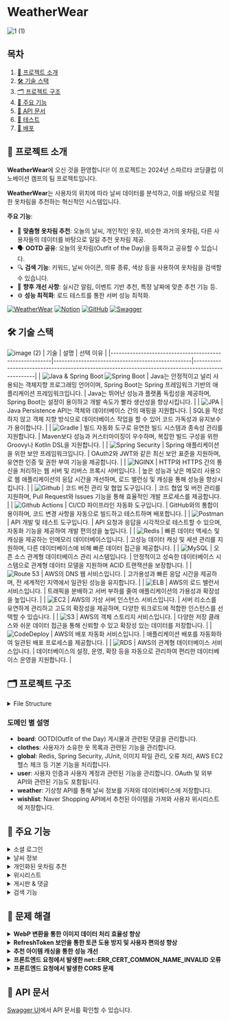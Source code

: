 # WeatherWear
![1 (1)](https://github.com/user-attachments/assets/d7c9202e-c07e-4521-a3a1-86305b9e09e7)

## 목차
1. [📄 프로젝트 소개](#프로젝트-소개)
2. [🛠️ 기술 스택](#기술-스택)
3. [🗂️ 프로젝트 구조](#프로젝트-구조)
4. [🌟 주요 기능](#주요-기능)
5. [📑 API 문서](#api-문서)
6. [🧪 테스트](#테스트)
7. [🚀 배포](#배포)

## 📄 프로젝트 소개
**WeatherWear**에 오신 것을 환영합니다! 이 프로젝트는 2024년 스파르타 코딩클럽 이노베이션 캠프의 팀 프로젝트입니다.

**WeatherWear**는 사용자의 위치에 따라 날씨 데이터를 분석하고, 이를 바탕으로 적절한 옷차림을 추천하는 혁신적인 시스템입니다.

**주요 기능**:
- 🎯 **맞춤형 옷차림 추천**: 오늘의 날씨, 개인적인 옷장, 비슷한 과거의 옷차림, 다른 사용자들의 데이터를 바탕으로 일일 추천 옷차림 제공.
- 🗣️ **OOTD 공유**: 오늘의 옷차림(Outfit of the Day)을 등록하고 공유할 수 있습니다.
- 🔍 **검색 기능**: 키워드, 날씨 아이콘, 의류 종류, 색상 등을 사용하여 옷차림을 검색할 수 있습니다.
- 🚀 **향후 개선 사항**: 실시간 알림, 이벤트 기반 추천, 특정 날짜에 맞춘 추천 기능 등.
- ⚙️ **성능 최적화**: 로드 테스트를 통한 서버 성능 최적화.

[![WeatherWear](https://img.shields.io/badge/-WeatherWear-FFD700?style=for-the-badge&logo=weather&logoColor=white)](https://weatherwearclothing.com/) 
[![Notion](https://img.shields.io/badge/-Notion-000000?style=for-the-badge&logo=notion&logoColor=white)](https://www.notion.so/Weather-Wear-9e4122225f5d446489d14b9a028046f3) 
[![GitHub](https://img.shields.io/badge/-GitHub-181717?style=for-the-badge&logo=github&logoColor=white)](https://github.com/WeatherWearTeam) 
[![Swagger](https://img.shields.io/badge/-Swagger-85EA2D?style=for-the-badge&logo=swagger&logoColor=white)](http://weatherwearapi.com/swagger-ui/index.html)

## 🛠️ 기술 스택
![image (2)](https://github.com/user-attachments/assets/f4e5e1f7-9609-4245-aa18-b82d43254f53)
| 기술                                                     | 설명                                               | 선택 이유                                                                                          |
|--------------------------------------------------------|--------------------------------------------------|--------------------------------------------------------------------------------------------------|
| ![Java & Spring Boot](https://img.shields.io/badge/-Java-ED8B00?style=for-the-badge&logo=java&logoColor=white) ![Spring Boot](https://img.shields.io/badge/-Spring%20Boot-6DB33F?style=for-the-badge&logo=spring&logoColor=white) | Java는 안정적이고 널리 사용되는 객체지향 프로그래밍 언어이며, Spring Boot는 Spring 프레임워크 기반의 애플리케이션 프레임워크입니다. | Java는 뛰어난 성능과 플랫폼 독립성을 제공하며, Spring Boot는 설정이 용이하고 개발 속도가 빨라 생산성을 향상시킵니다. |
| ![JPA](https://img.shields.io/badge/-JPA-6DB33F?style=for-the-badge&logo=hibernate&logoColor=white) | Java Persistence API는 객체와 데이터베이스 간의 매핑을 지원합니다. | SQL을 작성하지 않고 객체 지향 방식으로 데이터베이스 작업을 할 수 있어 코드 가독성과 유지보수가 용이합니다. |
| ![Gradle](https://img.shields.io/badge/-Gradle-02303A?style=for-the-badge&logo=gradle&logoColor=white) | 빌드 자동화 도구로 유연한 빌드 시스템과 종속성 관리를 지원합니다. | Maven보다 성능과 커스터마이징이 우수하며, 복잡한 빌드 구성을 위한 Groovy나 Kotlin DSL을 지원합니다. |
| ![Spring Security](https://img.shields.io/badge/-Spring%20Security-6DB33F?style=for-the-badge&logo=springsecurity&logoColor=white) | Spring 애플리케이션을 위한 보안 프레임워크입니다. | OAuth2와 JWT와 같은 최신 보안 표준을 지원하며, 유연한 인증 및 권한 부여 기능을 제공합니다. |
| ![NGINX](https://img.shields.io/badge/-NGINX-009639?style=for-the-badge&logo=nginx&logoColor=white) | HTTP와 HTTPS 간의 통신을 처리하는 웹 서버 및 리버스 프록시 서버입니다. | 높은 성능과 낮은 메모리 사용으로 웹 애플리케이션의 응답 시간을 개선하며, 로드 밸런싱 및 캐싱을 통해 성능을 향상시킵니다. |
| ![Github](https://img.shields.io/badge/-Github-181717?style=for-the-badge&logo=github&logoColor=white) | 코드 버전 관리 및 협업 도구입니다. | 코드 협업 및 버전 관리를 지원하며, Pull Request와 Issues 기능을 통해 효율적인 개발 프로세스를 제공합니다. |
| ![Github Actions](https://img.shields.io/badge/-Github%20Actions-2088FF?style=for-the-badge&logo=githubactions&logoColor=white) | CI/CD 파이프라인 자동화 도구입니다. | GitHub와의 통합이 용이하며, 코드 변경 사항을 자동으로 빌드하고 테스트하며 배포합니다. |
| ![Postman](https://img.shields.io/badge/-Postman-FF6C37?style=for-the-badge&logo=postman&logoColor=white) | API 개발 및 테스트 도구입니다. | API 요청과 응답을 시각적으로 테스트할 수 있으며, 자동화 기능을 제공하여 개발 편의성을 높입니다. |
| ![Redis](https://img.shields.io/badge/-Redis-DC382D?style=for-the-badge&logo=redis&logoColor=white) | 빠른 데이터 액세스 및 캐싱을 제공하는 인메모리 데이터베이스입니다. | 고성능 데이터 캐싱 및 세션 관리를 지원하며, 다른 데이터베이스에 비해 빠른 데이터 접근을 제공합니다. |
| ![MySQL](https://img.shields.io/badge/-MySQL-4479A1?style=for-the-badge&logo=mysql&logoColor=white) | 오픈 소스 관계형 데이터베이스 관리 시스템입니다. | 안정적이고 성숙한 데이터베이스 시스템으로 관계형 데이터 모델을 지원하며 ACID 트랜잭션을 보장합니다. |
| ![Route 53](https://img.shields.io/badge/-AWS%20Route%2053-FF9900?style=for-the-badge&logo=amazonaws&logoColor=white) | AWS의 DNS 웹 서비스입니다. | 고가용성과 빠른 응답 시간을 제공하며, 전 세계적인 지역에서 일관된 성능을 유지합니다. |
| ![ELB](https://img.shields.io/badge/-AWS%20ELB-FF9900?style=for-the-badge&logo=amazonaws&logoColor=white) | AWS의 로드 밸런서 서비스입니다. | 트래픽을 분배하고 서버 부하를 줄여 애플리케이션의 가용성과 확장성을 높입니다. |
| ![EC2](https://img.shields.io/badge/-AWS%20EC2-FF9900?style=for-the-badge&logo=amazonaws&logoColor=white) | AWS의 가상 서버 인스턴스 서비스입니다. | 서버 리소스를 유연하게 관리하고 고도의 확장성을 제공하며, 다양한 워크로드에 적합한 인스턴스를 선택할 수 있습니다. |
| ![S3](https://img.shields.io/badge/-AWS%20S3-FF9900?style=for-the-badge&logo=amazonaws&logoColor=white) | AWS의 객체 스토리지 서비스입니다. | 다양한 저장 클래스와 쉬운 데이터 접근을 통해 신뢰할 수 있고 확장성 있는 데이터를 저장합니다. |
| ![CodeDeploy](https://img.shields.io/badge/-AWS%20CodeDeploy-FF9900?style=for-the-badge&logo=amazonaws&logoColor=white) | AWS의 배포 자동화 서비스입니다. | 애플리케이션 배포를 자동화하여 일관된 배포 프로세스를 제공합니다. |
| ![RDS](https://img.shields.io/badge/-AWS%20RDS-FF9900?style=for-the-badge&logo=amazonaws&logoColor=white) | AWS의 관계형 데이터베이스 서비스입니다. | 데이터베이스의 설정, 운영, 확장 등을 자동으로 관리하여 편리한 데이터베이스 운영을 지원합니다. |


## 🗂️ 프로젝트 구조
<details>
<summary>File Structure</summary>
<pre>
src
 ├── 📂main
 │    ├── 📂java
 │    └── 📂resources
 │         └── 📜application.properties
 ├── 📂board
 │    ├── 📂dto
 │    ├── 📂entity
 │    ├── 📂repository
 │    └── 📂service
 ├── 📂clothes
 │    ├── 📂dto
 │    ├── 📂entity
 │    ├── 📂enums
 │    ├── 📂repository
 │    └── 📂service
 ├── 📂global
 │    ├── 📂config
 │    ├── 📂dto
 │    ├── 📂filter
 │    ├── 📂handler
 │    ├── 📂security
 │    └── 📂service
 ├── 📂user
 │    ├── 📂controller
 │    ├── 📂dto
 │    ├── 📂entity
 │    ├── 📂enums
 │    ├── 📂repository
 │    ├── 📂service
 │    └── 📂utils
 ├── 📂weather
 │    ├── 📂controller
 │    ├── 📂dto
 │    ├── 📂entity
 │    ├── 📂repository
 │    └── 📂service
 ├── 📂wishlist
 │    ├── 📂dto
 │    ├── 📂entity
 │    ├── 📂repository
 │    └── 📂service
 └── 📜WeatherWearApplication.java
</pre>
</details>

### 도메인 별 설명
- **board**: OOTD(Outfit of the Day) 게시물과 관련된 댓글을 관리합니다.
- **clothes**: 사용자가 소유한 옷 목록과 관련된 기능을 관리합니다.
- **global**: Redis, Spring Security, JUnit, 이미지 파일 관리, 오류 처리, AWS EC2 헬스 체크 등 기본 기능을 처리합니다.
- **user**: 사용자 인증과 사용자 계정과 관련된 기능을 관리합니다. OAuth 및 외부 API와 관련된 기능도 포함됩니다.
- **weather**: 기상청 API를 통해 날씨 정보를 가져와 데이터베이스에 저장합니다.
- **wishlist**: Naver Shopping API에서 추천된 아이템을 가져와 사용자 위시리스트에 저장합니다.

## 🌟 주요 기능

<details>
<summary>소셜 로그인</summary>
<ul>
    <li> 👉 소셜 로그인 기능을 제공하여 회원가입 시의 불편함을 덜어줍니다.</li>
</ul>
<img src="https://github.com/user-attachments/assets/4616e8be-3dd1-4e98-852c-8b15b9690300" alt="소셜 로그인 GIF">
</details>

<details>
<summary>날씨 정보</summary>
<ul>
    <li>👉 사용자의 위치를 바탕으로 날씨 정보를 확인할 수 있습니다. 카카오 맵을 통해 원하는 지역을 검색하거나 선택하여 해당 지역의 날씨 정보를 확인할 수 있습니다. 이 기능은 오늘의 날씨를 안내하고, 해당 온도에 적합한 옷을 추천해줍니다.</li>
</ul>
<img width="1424" alt="스크린샷 2024-08-17 오후 4 33 54" src="https://github.com/user-attachments/assets/f1a7d44d-0acd-49dc-abbc-a7b11d611aba">
<img width="1425" alt="스크린샷 2024-08-17 오후 4 32 28" src="https://github.com/user-attachments/assets/2b8ee837-1568-45d5-8dc5-83989e7bd566">
<img width="1428" alt="스크린샷 2024-08-17 오후 4 29 11" src="https://github.com/user-attachments/assets/bbd04119-00e6-40a6-a50e-daa7bb79aa1b">
</details>

<details>
<summary>개인화된 옷차림 추천</summary>
<ul>
    <li>👉 외출 전에 오늘의 날씨 데이터, 사용자 옷장에 등록된 옷, 비슷한 날씨에 착용한 옷, 다른 사용자의 데이터를 바탕으로 개인화된 옷차림을 추천합니다.</li>
</ul> 
<img src="https://github.com/user-attachments/assets/4fdd56ae-1c72-42d3-b8e8-74b61cdf0910">
</details>

<details>
<summary>위시리스트</summary>
<ul>
    <li>👉 Naver Shopping API를 기반으로 현재 날씨에 적합한 옷을 추천합니다. 좋아요 표시된 아이템은 위시리스트에 저장할 수 있으며, 위시리스트에서는 해당 아이템에 대한 정보와 구매 링크를 제공합니다.</li>
</ul>
<img src="https://github.com/user-attachments/assets/69808e08-26b5-4119-822d-775160f1b3c9">
</details>

<details>
<summary>게시판 & 댓글</summary>
<ul>
    <li>👉 사용자가 OOTD(Outfit of the Day)를 등록하고, 다른 사람들과 공유할 수 있습니다. 게시물에는 자유롭게 댓글을 추가할 수 있습니다.</li>
</ul>
<img src="https://github.com/user-attachments/assets/f07f940d-5523-4eab-89fb-da3aa715c71c" alt="게시판 & 댓글 GIF">
<img src="https://github.com/user-attachments/assets/1589a0d5-76b9-45d1-a504-27089fd86d36" alt="댓글 GIF">
</details>

<details>
<summary>검색 기능</summary>
<ul>
    <li>👉 키워드, 날씨 아이콘, 옷 종류/색상 등을 활용한 검색 기능으로 원하는 정보를 쉽게 찾을 수 있습니다.</li>
</ul>
<img src="https://github.com/user-attachments/assets/2cd8ae06-b5b3-4371-9660-db93f0669c9c" alt="게시판 & 댓글 GIF">
<img src="https://github.com/user-attachments/assets/5cbb9f41-6272-4ab0-94a1-ab4c3c57978a" alt="게시판 & 댓글 GIF">
</details>

## 🔨 문제 해결

<details>
  <summary><strong>WebP 변환을 통한 이미지 데이터 처리 효율성 향상</strong></summary>

  <blockquote>
    <strong>문제</strong> ❗: 대형 이미지를 불러오는 데 시간이 많이 소요되어 서비스 성능에 영향을 미침.<br>
    <strong>원인</strong> 🔍: 기존의 이미지 포맷(JPEG, PNG)은 파일 크기가 커서 이미지 로딩 시간이 느려짐.<br>
    <strong>해결책</strong> ✅: WebP 포맷을 선택하여 이미지 크기를 줄이면서 품질을 유지하고, 로딩 시간을 개선하여 서비스 성능을 향상시켰음.
  </blockquote>
</details>

<details>
  <summary><strong>RefreshToken 보안을 통한 토큰 도용 방지 및 사용자 편의성 향상</strong></summary>

  <blockquote>
    <strong>문제</strong> ❗: JWT 토큰이 쿠키에 저장되어 도난당할 경우 악용될 수 있으며, 서버에서 토큰 상태를 추적하지 않음.<br>
    <strong>원인</strong> 🔍: 토큰 만료 시간을 짧게 설정하면 로그인 빈도가 증가하고, 길게 설정하면 보안 위험이 증가함.<br>
    <strong>해결책</strong> ✅: 짧은 만료 시간을 가진 AccessToken과 Redis에 저장된 RefreshToken을 결합하여 토큰 도용 위험을 최소화하고 로그인 빈도를 줄임.
  </blockquote>
</details>

<details>
  <summary><strong>추천 아이템 캐싱을 통한 성능 개선</strong></summary>

  <blockquote>
    <strong>문제</strong> ❗: 서비스의 메인 화면에서 복잡한 추천 데이터를 반복적으로 보여주어 데이터베이스 부하와 응답 시간이 증가함.<br>
    <strong>원인</strong> 🔍: 대규모 데이터셋에 대한 복잡한 계산으로 추천 프로세스가 느려짐.<br>
    <strong>해결책</strong> ✅: Redis를 캐시로 사용하여 추천 항목을 1시간 동안 저장하고, 빠른 검색을 통해 서버 부하를 줄임.
  </blockquote>
</details>

<details>
  <summary><strong>프론트엔드 요청에서 발생한 net::ERR_CERT_COMMON_NAME_INVALID 오류</strong></summary>

  <blockquote>
    <strong>문제</strong> ❗: 프론트엔드 요청이 `net::ERR_CERT_COMMON_NAME_INVALID` 오류로 실패하여 서버에 요청이 도달하지 못함.<br>
    <strong>원인</strong> 🔍: 프론트엔드와 백엔드가 동일한 도메인을 사용하여 인증서 CN 및 경로 설정에서 문제가 발생함.<br>
    <strong>해결책</strong> ✅: 프론트엔드와 백엔드 도메인을 분리하고, 로드 밸런서와 Nginx를 설정하여 트래픽을 정확히 라우팅함으로써 요청을 정상 처리함.
  </blockquote>
</details>

<details>
  <summary><strong>프론트엔드 요청에서 발생한 CORS 문제</strong></summary>

  <blockquote>
    <strong>문제</strong> ❗: HTTPS 환경에서 백엔드에 요청을 보낼 때 CORS 오류가 발생함.<br>
    <strong>원인</strong> 🔍: 프론트엔드가 HTTPS 환경에서 HTTP 요청을 보내어 CORS 정책을 위반함.<br>
    <strong>해결책</strong> ✅: 로드 밸런서에 SSL 인증서를 설치하고, Nginx를 HTTPS 요청을 처리하도록 설정하여 CORS 문제를 해결함.
  </blockquote>
</details>

## 📑 API 문서
[Swagger UI](http://weatherwearapi.com/swagger-ui/index.html)에서 API 문서를 확인할 수 있습니다.

